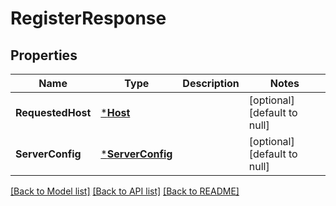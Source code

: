 # RegisterResponse

## Properties
Name | Type | Description | Notes
------------ | ------------- | ------------- | -------------
**RequestedHost** | [***Host**](Host.md) |  | [optional] [default to null]
**ServerConfig** | [***ServerConfig**](ServerConfig.md) |  | [optional] [default to null]

[[Back to Model list]](../README.md#documentation-for-models) [[Back to API list]](../README.md#documentation-for-api-endpoints) [[Back to README]](../README.md)


